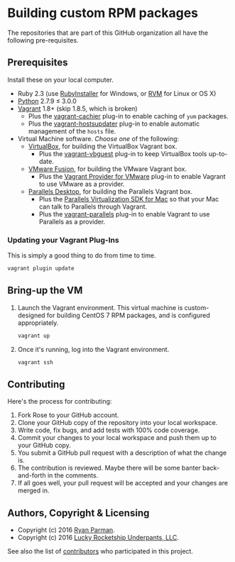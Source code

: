 # Building custom RPM packages

The repositories that are part of this GitHub organization all have the following pre-requisites.

## Prerequisites

Install these on your local computer.

* Ruby 2.3 (use [RubyInstaller] for Windows, or [RVM] for Linux or OS X)
* [Python] 2.7.9 ≤ 3.0.0
* [Vagrant] 1.8+ (skip 1.8.5, which is broken)
    * Plus the [vagrant-cachier] plug-in to enable caching of `yum` packages.
    * Plus the [vagrant-hostsupdater] plug-in to enable automatic management of the `hosts` file.
* Virtual Machine software. _Choose one_ of the following:
    * [VirtualBox], for building the VirtualBox Vagrant box.
        * Plus the [vagrant-vbguest] plug-in to keep VirtualBox tools up-to-date.
    * [VMware Fusion], for building the VMware Vagrant box.
        * Plus the [Vagrant Provider for VMware] plug-in to enable Vagrant to use VMware as a provider.
    * [Parallels Desktop], for building the Parallels Vagrant box.
        * Plus the [Parallels Virtualization SDK for Mac] so that your Mac can talk to Parallels through Vagrant.
        * Plus the [vagrant-parallels] plug-in to enable Vagrant to use Parallels as a provider.

### Updating your Vagrant Plug-Ins

This is simply a good thing to do from time to time.

```bash
vagrant plugin update
```

## Bring-up the VM

1. Launch the Vagrant environment. This virtual machine is custom-designed for building CentOS 7 RPM packages, and is configured appropriately.

   ```bash
   vagrant up
   ```

1. Once it's running, log into the Vagrant environment.

   ```bash
   vagrant ssh
   ```

## Contributing

Here's the process for contributing:

1. Fork Rose to your GitHub account.
2. Clone your GitHub copy of the repository into your local workspace.
3. Write code, fix bugs, and add tests with 100% code coverage.
4. Commit your changes to your local workspace and push them up to your GitHub copy.
5. You submit a GitHub pull request with a description of what the change is.
6. The contribution is reviewed. Maybe there will be some banter back-and-forth in the comments.
7. If all goes well, your pull request will be accepted and your changes are merged in.

## Authors, Copyright & Licensing

* Copyright (c) 2016 [Ryan Parman](http://ryanparman.com).
* Copyright (c) 2016 [Lucky Rocketship Underpants, LLC](http://luckyrocketshipunderpants.com).

See also the list of [contributors](https://github.com/skyzyx/first-time-offender.com/contributors) who participated in this project.

  [Ansible]: http://docs.ansible.com/ansible/intro_installation.html
  [Parallels Desktop]: http://www.parallels.com/products/desktop/download/
  [Parallels Virtualization SDK for Mac]: http://www.parallels.com/download/pvsdk/
  [Python]: https://www.python.org/downloads/
  [RubyInstaller]: http://rubyinstaller.org
  [RVM]: http://rvm.io
  [Vagrant Provider for VMware]: https://www.vagrantup.com/vmware/
  [vagrant-cachier]: http://fgrehm.viewdocs.io/vagrant-cachier/
  [vagrant-hostsupdater]: https://github.com/cogitatio/vagrant-hostsupdater
  [vagrant-parallels]: http://parallels.github.io/vagrant-parallels/
  [vagrant-vbguest]: https://github.com/dotless-de/vagrant-vbguest
  [Vagrant]: https://www.vagrantup.com
  [VirtualBox]: https://www.virtualbox.org/wiki/Downloads
  [VMware Fusion]: http://www.vmware.com/products/fusion
